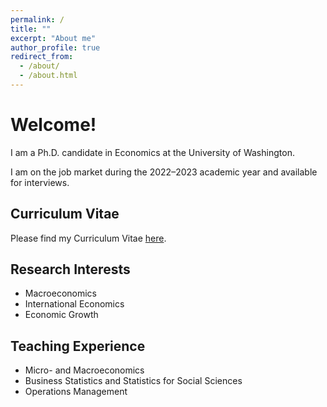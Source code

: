 ```yaml
---
permalink: /
title: ""
excerpt: "About me"
author_profile: true
redirect_from: 
  - /about/
  - /about.html
---
```


Welcome! 
======
I am a Ph.D. candidate in Economics at the University of Washington.

<!-- I am an applied macroeconomist with interests primarily in the fields of applied macroeconomics, applied econometrics, forecasting, and growth. My passion is to develop theory-based policy implications through empirical work. My job market paper investigates the accuracy of IMF nowcasts in times of crises. This study provides guidance on how to further improve IMF nowcasts efficiency to better design and assess the loan programs, and ultimately help countries restore economic growth. The second paper in my dissertation empirically examines the role of macroprudential policy in addressing the effects of external shocks on financial stability. Prior to pursuing Ph.D., I served as a research assitant for two years at the University of Minnesota and University of Hawaii (Professor Inessa Love), primarily researching growth determinants in the emerging market economies --> 

I am on the job market during the 2022–2023 academic year and available for interviews.


Curriculum Vitae
------
Please find my Curriculum Vitae  [here](https://gani-nurmukhametov.github.io/files/GaniNurmukhametov_CV.pdf).


Research Interests
------
* Macroeconomics
* International Economics
* Economic Growth


Teaching Experience
------
* Micro- and Macroeconomics
* Business Statistics and Statistics for Social Sciences
* Operations Management
